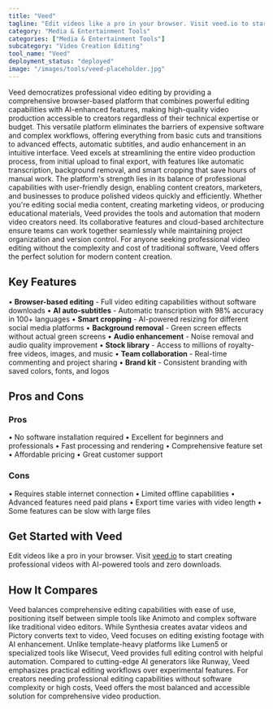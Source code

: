 ```yaml
---
title: "Veed"
tagline: "Edit videos like a pro in your browser. Visit veed.io to start creating profe..."
category: "Media & Entertainment Tools"
categories: ["Media & Entertainment Tools"]
subcategory: "Video Creation Editing"
tool_name: "Veed"
deployment_status: "deployed"
image: "/images/tools/veed-placeholder.jpg"
---
```

Veed democratizes professional video editing by providing a comprehensive browser-based platform that combines powerful editing capabilities with AI-enhanced features, making high-quality video production accessible to creators regardless of their technical expertise or budget. This versatile platform eliminates the barriers of expensive software and complex workflows, offering everything from basic cuts and transitions to advanced effects, automatic subtitles, and audio enhancement in an intuitive interface. Veed excels at streamlining the entire video production process, from initial upload to final export, with features like automatic transcription, background removal, and smart cropping that save hours of manual work. The platform's strength lies in its balance of professional capabilities with user-friendly design, enabling content creators, marketers, and businesses to produce polished videos quickly and efficiently. Whether you're editing social media content, creating marketing videos, or producing educational materials, Veed provides the tools and automation that modern video creators need. Its collaborative features and cloud-based architecture ensure teams can work together seamlessly while maintaining project organization and version control. For anyone seeking professional video editing without the complexity and cost of traditional software, Veed offers the perfect solution for modern content creation.

## Key Features

• **Browser-based editing** - Full video editing capabilities without software downloads
• **AI auto-subtitles** - Automatic transcription with 98% accuracy in 100+ languages
• **Smart cropping** - AI-powered resizing for different social media platforms
• **Background removal** - Green screen effects without actual green screens
• **Audio enhancement** - Noise removal and audio quality improvement
• **Stock library** - Access to millions of royalty-free videos, images, and music
• **Team collaboration** - Real-time commenting and project sharing
• **Brand kit** - Consistent branding with saved colors, fonts, and logos

## Pros and Cons

### Pros
• No software installation required
• Excellent for beginners and professionals
• Fast processing and rendering
• Comprehensive feature set
• Affordable pricing
• Great customer support

### Cons
• Requires stable internet connection
• Limited offline capabilities
• Advanced features need paid plans
• Export time varies with video length
• Some features can be slow with large files

## Get Started with Veed

Edit videos like a pro in your browser. Visit [veed.io](https://www.veed.io) to start creating professional videos with AI-powered tools and zero downloads.

## How It Compares

Veed balances comprehensive editing capabilities with ease of use, positioning itself between simple tools like Animoto and complex software like traditional video editors. While Synthesia creates avatar videos and Pictory converts text to video, Veed focuses on editing existing footage with AI enhancement. Unlike template-heavy platforms like Lumen5 or specialized tools like Wisecut, Veed provides full editing control with helpful automation. Compared to cutting-edge AI generators like Runway, Veed emphasizes practical editing workflows over experimental features. For creators needing professional editing capabilities without software complexity or high costs, Veed offers the most balanced and accessible solution for comprehensive video production.